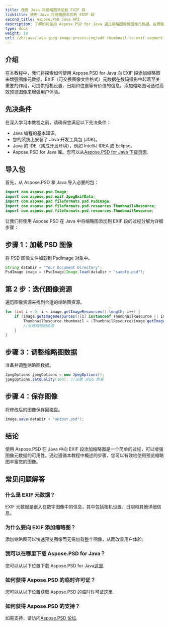 ```yaml
---
title: 使用 Java 将缩略图添加到 EXIF 段
linktitle: 使用 Java 将缩略图添加到 EXIF 段
second_title: Aspose.PSD Java API
description: 了解如何使用 Aspose.PSD for Java 通过缩略图增强图像元数据。按照我们的分步指南进行无缝集成。
type: docs
weight: 10
url: /zh/java/java-jpeg-image-processing/add-thumbnail-to-exif-segment-java/
---
```

## 介绍
在本教程中，我们将探索如何使用 Aspose.PSD for Java 向 EXIF 段添加缩略图来增强图像元数据。EXIF（可交换图像文件格式）元数据在数码摄影中起着至关重要的作用，可提供相机设置、日期和位置等有价值的信息。添加缩略图可通过高效预览图像来增强用户体验。
## 先决条件
在深入学习本教程之前，请确保您满足以下先决条件：
- Java 编程的基本知识。
- 您的系统上安装了 Java 开发工具包 (JDK)。
- Java 的 IDE（集成开发环境），例如 IntelliJ IDEA 或 Eclipse。
- Aspose.PSD for Java 库。您可以从[Aspose.PSD for Java 下载页面](https://releases.aspose.com/psd/java/).
## 导入包
首先，从 Aspose.PSD 和 Java 导入必要的包：
```java
import com.aspose.psd.Image;
import com.aspose.psd.exif.JpegExifData;
import com.aspose.psd.fileformats.psd.PsdImage;
import com.aspose.psd.fileformats.psd.resources.Thumbnail4Resource;
import com.aspose.psd.fileformats.psd.resources.ThumbnailResource;
```
让我们将使用 Aspose.PSD 在 Java 中将缩略图添加到 EXIF 段的过程分解为详细步骤：
## 步骤 1：加载 PSD 图像
将 PSD 图像文件加载到 PsdImage 对象中。
```java
String dataDir = "Your Document Directory";
PsdImage image = (PsdImage)Image.load(dataDir + "sample.psd");
```
## 第 2 步：迭代图像资源
遍历图像资源来找到合适的缩略图资源。
```java
for (int i = 0; i < image.getImageResources().length; i++) {
    if (image.getImageResources()[i] instanceof ThumbnailResource || image.getImageResources()[i] instanceof Thumbnail4Resource) {
        ThumbnailResource thumbnail = (ThumbnailResource)image.getImageResources()[i];
        //处理缩略图资源
    }
}
```
## 步骤 3：调整缩略图数据
准备并调整缩略图数据。
```java
JpegOptions jpegOptions = new JpegOptions();
jpegOptions.setQuality(100); //设置 JPEG 质量
```
## 步骤 4：保存图像
将修改后的图像保存回磁盘。
```java
image.save(dataDir + "output.psd");
```
## 结论
使用 Aspose.PSD 在 Java 中向 EXIF 段添加缩略图是一个简单的过程，可以增强图像元数据的可用性。通过遵循本教程中概述的步骤，您可以有效地使用预览缩略图丰富您的图像。

## 常见问题解答
### 什么是 EXIF 元数据？
EXIF 元数据是嵌入在数字图像中的信息，其中包括相机设置、日期和其他详细信息。
### 为什么要向 EXIF 添加缩略图？
添加缩略图可以快速预览图像而无需加载整个图像，从而改善用户体验。
### 我可以在哪里下载 Aspose.PSD for Java？
您可以从以下位置下载 Aspose.PSD for Java[这里](https://releases.aspose.com/psd/java/).
### 如何获得 Aspose.PSD 的临时许可证？
您可以从以下位置获取 Aspose.PSD 的临时许可证[这里](https://purchase.aspose.com/temporary-license/).
### 如何获得 Aspose.PSD 的支持？
如需支持，请访问[Aspose.PSD 论坛](https://forum.aspose.com/c/psd/34).